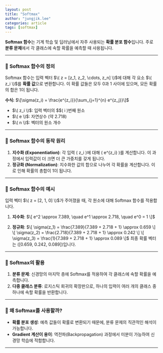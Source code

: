 ```yaml
---
layout: post
title: "Softmax"
author: "jungjik.lee"
categories: article
tags: [softmax]
---
```


**Softmax 함수**는 기계 학습 및 딥러닝에서 자주 사용되는 **확률 분포 함수**입니다. 주로 **분류 문제**에서 각 클래스에 속할 확률을 예측할 때 사용됩니다.

---

### 📘 **Softmax 함수의 정의**
Softmax 함수는 입력 벡터 $\( z = [z_1, z_2, \cdots, z_n] \)$에 대해 각 요소 $\( z_i \)$를 **확률 값**으로 변환합니다. 이 확률 값들은 모두 0과 1 사이에 있으며, 모든 확률의 합은 1이 됩니다. 

**수식:**
$\[\sigma(z_i) = \frac{e^{z_i}}{\sum_{j=1}^{n} e^{z_j}}\]$
- $\( z_i \)$: 입력 벡터의 $$\( i \)번째 원소
- $\( e \)$: 자연상수 (약 2.718)
- $\( n \)$: 벡터의 원소 개수

---

### 📘 **Softmax 함수의 동작 원리**
1. **지수화 (Exponentiation)**: 각 입력 \( z_i \)에 대해 \( e^{z_i} \)를 계산합니다. 이 과정에서 입력값이 더 크면 더 큰 가중치를 갖게 됩니다.
2. **정규화 (Normalization)**: 지수화한 값의 합으로 나누어 각 확률을 계산합니다. 이로 인해 확률의 총합이 1이 됩니다.

---

### 📘 **Softmax 함수의 예시**
입력 벡터 $\( z = [2, 1, 0] \)$가 주어졌을 때, 각 원소에 대해 Softmax 함수를 적용합니다.

1. **지수화**: 
   $\[
   e^2 \approx 7.389, \quad e^1 \approx 2.718, \quad e^0 = 1
   \]$
   
2. **정규화**: 
   $\[
   \sigma(z_1) = \frac{7.389}{7.389 + 2.718 + 1} \approx 0.659
   \]
   \[
   \sigma(z_2) = \frac{2.718}{7.389 + 2.718 + 1} \approx 0.242
   \]
   \[
   \sigma(z_3) = \frac{1}{7.389 + 2.718 + 1} \approx 0.089
   \]$
   최종 확률 벡터는 \([0.659, 0.242, 0.089]\)입니다.

---

### 📘 **Softmax의 활용**
1. **분류 문제**: 신경망의 마지막 층에 Softmax를 적용하여 각 클래스에 속할 확률을 예측합니다.
2. **다중 클래스 분류**: 로지스틱 회귀의 확장판으로, 하나의 입력이 여러 개의 클래스 중 하나에 속할 확률을 반환합니다.

---

### 📘 **왜 Softmax를 사용할까?**
- **확률 분포 생성**: 예측 값들이 확률로 변환되기 때문에, 분류 문제의 직관적인 해석이 가능합니다.
- **Gradient 계산이 용이**: 역전파(Backpropagation) 과정에서 미분이 가능하여 신경망 학습에 적합합니다.

---
